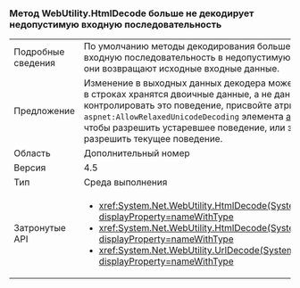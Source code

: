 ### <a name="webutilityhtmldecode-no-longer-decodes-invalid-input-sequences"></a>Метод WebUtility.HtmlDecode больше не декодирует недопустимую входную последовательность

|   |   |
|---|---|
|Подробные сведения|По умолчанию методы декодирования больше не декодируют недопустимую входную последовательность в недопустимую строку UTF-16. Вместо этого они возвращают исходные входные данные.|
|Предложение|Изменение в выходных данных декодера может иметь значение, только если в строках хранятся двоичные данные, а не данные UTF-16. Чтобы явно контролировать это поведение, присвойте атрибуту <code>aspnet:AllowRelaxedUnicodeDecoding</code> элемента [appSettings](~/docs/framework/configure-apps/file-schema/appsettings/index.md) значение <code>true</code>, чтобы разрешить устаревшее поведение, или значение <code>false</code>, чтобы разрешить текущее поведение.|
|Область|Дополнительный номер|
|Версия|4.5|
|Тип|Среда выполнения|
|Затронутые API|<ul><li><xref:System.Net.WebUtility.HtmlDecode(System.String)?displayProperty=nameWithType></li><li><xref:System.Net.WebUtility.HtmlDecode(System.String,System.IO.TextWriter)?displayProperty=nameWithType></li><li><xref:System.Net.WebUtility.UrlDecode(System.String)?displayProperty=nameWithType></li></ul>|

